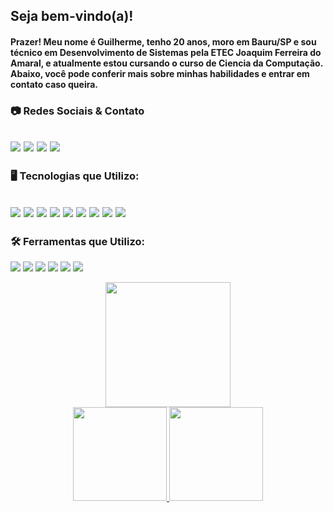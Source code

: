 

<!--
**guiborges2503/guiborges2503** is a ✨ _special_ ✨ repository because its `README.md` (this file) appears on your GitHub profile.

Here are some ideas to get you started:

- 🔭 I’m currently working on ...
- 🌱 I’m currently learning ...
- 👯 I’m looking to collaborate on ...
- 🤔 I’m looking for help with ...
- 💬 Ask me about ...
- 📫 How to reach me: ...
- 😄 Pronouns: ...
- ⚡ Fun fact: ...
-->

## Seja bem-vindo(a)!
#### Prazer! Meu nome é Guilherme, tenho 20 anos, moro em Bauru/SP e sou técnico em Desenvolvimento de Sistemas pela ETEC Joaquim Ferreira do Amaral, e atualmente estou cursando o curso de Ciencia da Computação. Abaixo, você pode conferir mais sobre minhas habilidades e entrar em contato caso queira.
### 📷 Redes Sociais & Contato
<a href="https://github.com/guiborges2503"><img src="https://img.shields.io/badge/GitHub-100000?style=for-the-badge&logo=github&logoColor=white"></a>
<a href="https://www.instagram.com/gui_borges2503"><img src="https://img.shields.io/badge/Instagram-E4405F?style=for-the-badge&logo=instagram&logoColor=white"></a>
<a href="mailto:guilhermetravain1@gmail.com"><img src="https://img.shields.io/badge/Gmail-D14836?style=for-the-badge&logo=gmail&logoColor=white"></a>
<a href="https:/www.linkedin.com/in/guilherme-travain-borges-5028a1236/"><img src="https://img.shields.io/badge/LinkedIn-0077B5?style=for-the-badge&logo=linkedin&logoColor=white"></a>
--
### 🖥️ Tecnologias que Utilizo: 

<a href="#"><img src="https://img.shields.io/badge/.NET-5C2D91?style=for-the-badge&logo=.net&logoColor=white"></a>
<a href="#"><img src="https://img.shields.io/badge/C%23-239120?style=for-the-badge&logo=c-sharp&logoColor=white"></a>
<a href="#"><img src="https://img.shields.io/badge/CSS3-1572B6?style=for-the-badge&logo=css3&logoColor=white"></a>
<a href="#"><img src="https://img.shields.io/badge/HTML5-E34F26?style=for-the-badge&logo=html5&logoColor=white"></a>
<a href="#"><img src="https://img.shields.io/badge/MySQL-00000F?style=for-the-badge&logo=mysql&logoColor=white"></a>
<a href="#"><img src="https://img.shields.io/badge/Node.js-43853D?style=for-the-badge&logo=node.js&logoColor=white"></a>
<a href="#"><img src="https://img.shields.io/badge/PHP-777BB4?style=for-the-badge&logo=php&logoColor=white"></a>
<a href="#"><img src="https://img.shields.io/badge/SQLite-07405E?style=for-the-badge&logo=sqlite&logoColor=white"></a>
<a href="#"><img src="https://img.shields.io/badge/Xamarin-3498DB?style=for-the-badge&logo=xamarin&logoColor=white"></a>
--

### 🛠️ Ferramentas que Utilizo:

<a href="#"><img src="https://img.shields.io/badge/Android-3DDC84?style=for-the-badge&logo=android&logoColor=white"></a>
<a href="#"><img src="https://img.shields.io/badge/GIT-E44C30?style=for-the-badge&logo=git&logoColor=white"></a>
<a href="#"><img src="https://img.shields.io/badge/Microsoft_Office-D83B01?style=for-the-badge&logo=microsoft-office&logoColor=white"></a>
<a href="#"><img src="https://img.shields.io/badge/Visual_Studio-5C2D91?style=for-the-badge&logo=visual%20studio&logoColor=white"></a>
<a href="#"><img src="https://img.shields.io/badge/Visual_Studio_Code-0078D4?style=for-the-badge&logo=visual%20studio%20code&logoColor=white"></a>
<a href="#"><img src="https://img.shields.io/badge/Windows-0078D6?style=for-the-badge&logo=windows&logoColor=white"></a>

<div align="center">
  <a href="https://github.com/guiborges2503">
  <img height="200em" src="http://github-readme-streak-stats.herokuapp.com?user=guiborges2503&theme=gotham"/> <br>
  <img height="150em" src="https://github-readme-stats.vercel.app/api?username=guiborges2503&show_icons=true&theme=gotham&include_all_commits=true&count_private=true"/>
  <img height="150em" src="https://github-readme-stats.vercel.app/api/top-langs/?username=guiborges2503&layout=compact&langs_count=7&theme=gotham&bg_color=#071a16"/>
</div>
   
  
  


  
  
  
